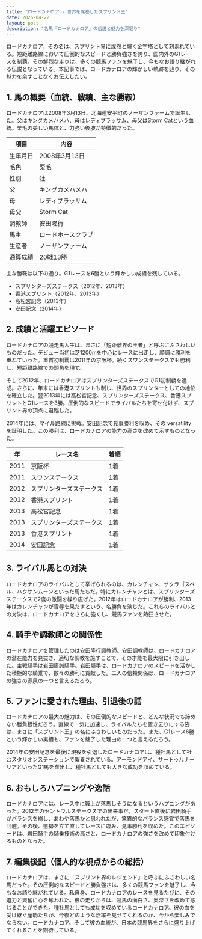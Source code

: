 ```yaml
---
title: "ロードカナロア - 世界を席巻したスプリント王"
date: 2025-04-22
layout: post
description: "名馬『ロードカナロア』の伝説と魅力を深堀り"
---
```


ロードカナロア。その名は、スプリント界に燦然と輝く金字塔として刻まれている。短距離路線において圧倒的なスピードと勝負強さを誇り、国内外のG1レースを制覇。その鮮烈な走りは、多くの競馬ファンを魅了し、今もなお語り継がれる伝説となっている。本記事では、ロードカナロアの輝かしい軌跡を辿り、その魅力を余すことなくお伝えしたい。


## 1. 馬の概要（血統、戦績、主な勝鞍）

ロードカナロアは2008年3月13日、北海道安平町のノーザンファームで誕生した。父はキングカメハメハ、母はレディブラッサム、母父はStorm Catという血統。栗毛の美しい馬体と、力強い後肢が特徴的だった。

| 項目 | 内容 |
|---|---|
| 生年月日 | 2008年3月13日 |
| 毛色 | 栗毛 |
| 性別 | 牡 |
| 父 | キングカメハメハ |
| 母 | レディブラッサム |
| 母父 | Storm Cat |
| 調教師 | 安田隆行 |
| 馬主 | ロードホースクラブ |
| 生産者 | ノーザンファーム |
| 通算成績 | 20戦13勝 |


主な勝鞍は以下の通り。G1レースを6勝という輝かしい成績を残している。

* スプリンターズステークス（2012年、2013年）
* 香港スプリント（2012年、2013年）
* 高松宮記念（2013年）
* 安田記念（2014年）


## 2. 成績と活躍エピソード

ロードカナロアの競走馬人生は、まさに「短距離界の王者」と呼ぶにふさわしいものだった。デビュー当初は芝1200mを中心にレースに出走し、順調に勝利を重ねていった。重賞初制覇は2011年の京阪杯。続くスワンステークスでも勝利し、短距離路線での頭角を現す。

そして2012年、ロードカナロアはスプリンターズステークスでG1初制覇を達成。さらに、年末には香港スプリントも制し、世界のスプリンターとしての地位を確立した。翌2013年には高松宮記念、スプリンターズステークス、香港スプリントとG1レースを3勝。圧倒的なスピードでライバルたちを寄せ付けず、スプリント界の頂点に君臨した。

2014年には、マイル路線に挑戦。安田記念で見事勝利を収め、その versatility を証明した。この勝利は、ロードカナロアの能力の高さを改めて示すものとなった。


| 年 | レース名 | 着順 |
|---|---|---|
| 2011 | 京阪杯 | 1着 |
| 2011 | スワンステークス | 1着 |
| 2012 | スプリンターズステークス | 1着 |
| 2012 | 香港スプリント | 1着 |
| 2013 | 高松宮記念 | 1着 |
| 2013 | スプリンターズステークス | 1着 |
| 2013 | 香港スプリント | 1着 |
| 2014 | 安田記念 | 1着 |


## 3. ライバル馬との対決

ロードカナロアのライバルとして挙げられるのは、カレンチャン、サクラゴスペル、ハクサンムーンといった馬たちだ。特にカレンチャンとは、スプリンターズステークスで2度の激闘を繰り広げた。2012年はロードカナロアが勝利、2013年はカレンチャンが雪辱を果たすという、名勝負を演じた。これらのライバルとの対決は、ロードカナロアをさらに強くし、競馬ファンを熱狂させた。

## 4. 騎手や調教師との関係性

ロードカナロアを管理したのは安田隆行調教師。安田調教師は、ロードカナロアの潜在能力を見抜き、適切な調教を施すことで、その才能を最大限に引き出した。主戦騎手は岩田康誠騎手。岩田騎手は、ロードカナロアのスピードを活かした積極的な騎乗で、数々の勝利に貢献した。二人の信頼関係は、ロードカナロアの強さの源泉の一つと言えるだろう。

## 5. ファンに愛された理由、引退後の話

ロードカナロアの最大の魅力は、その圧倒的なスピードと、どんな状況でも諦めない勝負根性だろう。直線で一気に加速し、ライバルたちを置き去りにする姿は、まさに「スプリント王」の名にふさわしいものだった。また、G1レース6勝という輝かしい実績も、ファンを魅了した理由の一つと言えるだろう。

2014年の安田記念を最後に現役を引退したロードカナロアは、種牡馬として社台スタリオンステーションで繋養されている。アーモンドアイ、サートゥルナーリアといったG1馬を輩出し、種牡馬としても大きな成功を収めている。

## 6. おもしろハプニングや逸話

ロードカナロアには、レース中に鞍上が落馬しそうになるというハプニングがあった。2012年のセントウルステークスでの出来事だ。スタート直後に岩田騎手がバランスを崩し、あわや落馬かと思われたが、驚異的なバランス感覚で落馬を回避。その後、態勢を立て直してレースに臨み、見事勝利を収めた。このエピソードは、岩田騎手の騎乗技術の高さと、ロードカナロアの強さを改めて印象付けるものとなった。

## 7. 編集後記（個人的な視点からの総括）

ロードカナロアは、まさに「スプリント界のレジェンド」と呼ぶにふさわしい名馬だった。その圧倒的なスピードと勝負強さは、多くの競馬ファンを魅了し、今もなお語り継がれている。私自身、ロードカナロアのレースを見るたびに、その迫力と興奮に心を奪われた。彼の走りからは、競馬の面白さ、奥深さを改めて感じることができた。種牡馬としても成功を収めているロードカナロア。彼の血を受け継ぐ産駒たちが、今後どのような活躍を見せてくれるのか、今から楽しみでならない。ロードカナロア、そして彼の血統が、日本の競馬界をさらに盛り上げてくれることを期待している。

